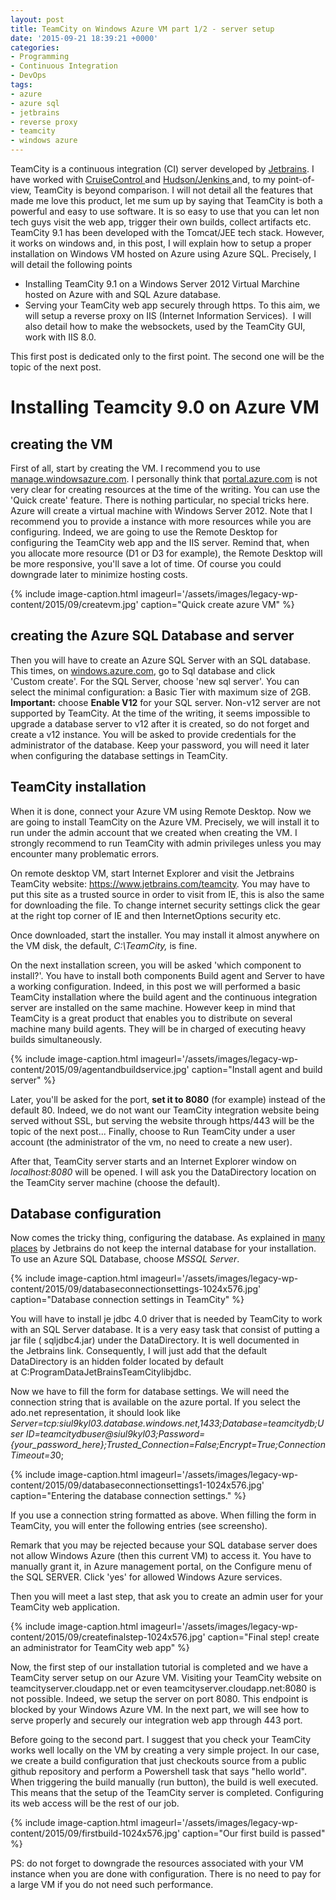 ```yaml
---
layout: post
title: TeamCity on Windows Azure VM part 1/2 - server setup
date: '2015-09-21 18:39:21 +0000'
categories:
- Programming
- Continuous Integration
- DevOps
tags:
- azure
- azure sql
- jetbrains
- reverse proxy
- teamcity
- windows azure
---
```

TeamCity is a continuous integration (CI) server developed by <a href="https://www.jetbrains.com">Jetbrains</a>. I have worked with <a href="http://www.cruisecontrolnet.org">CruiseControl </a> and <a href="http://jenkins-ci.org">Hudson/Jenkins </a> and, to my point-of-view, TeamCity is beyond comparison. I will not detail all the features that made me&nbsp;love this product, let me&nbsp;sum up by saying that TeamCity is both a powerful and easy to use software. It is so easy to use that you can let non tech guys visit the web app, trigger their own builds, collect artifacts etc.<br />
TeamCity 9.1 has been developed with the Tomcat/JEE tech stack. However, it works on windows and, in this post, I will explain how to setup a proper installation on Windows VM hosted on&nbsp;Azure using Azure SQL. Precisely, I will detail the following points


* Installing TeamCity 9.1 on a Windows Server 2012 Virtual Marchine hosted on Azure with and SQL Azure database.
* Serving your TeamCity web app securely through&nbsp;https. To this aim, we will setup a reverse proxy&nbsp;on IIS (Internet Information Services). &nbsp;I will also detail how to make&nbsp;the websockets, used by the TeamCity GUI, work with IIS 8.0.


This first post is dedicated only to the first point. The second one will be the topic of the next post.

# Installing Teamcity 9.0 on Azure VM
## creating the VM
First of all, start by creating the VM. I recommend you to use <a href="http://manage.windowsazure.com">manage.windowsazure.com</a>. I personally think that <a href="http://portal.azure.com">portal.azure.com</a> is not very clear for creating resources at the time of the writing. You can use the 'Quick create' feature. There is nothing particular, no special tricks here. Azure will create a virtual machine with Windows Server 2012. Note that I recommend you to provide a instance with more resources while you are configuring. Indeed, we are going to use the Remote Desktop for configuring the TeamCity web app and the IIS server. Remind that, when you allocate more resource (D1 or D3 for example), the Remote Desktop will be more responsive, you'll save a lot of time. Of course you could downgrade later to minimize hosting costs.

{% include image-caption.html imageurl='/assets/images/legacy-wp-content/2015/09/createvm.jpg' caption="Quick create azure VM" %}

## creating the Azure SQL Database and server
Then you will have to create an Azure SQL Server with an SQL database. This times, on <a href="http://windows.azure.com">windows.azure.com</a>, go to Sql database and click 'Custom&nbsp;create'. For the SQL Server, choose 'new sql server'. You can select the minimal configuration: a Basic Tier with maximum size of 2GB. <strong>Important:</strong> choose <strong>Enable V12</strong> for your SQL server. Non-v12 server are not supported by TeamCity. At the time of the writing, it seems impossible to upgrade a database server to v12 after it is created, so do not forget and create a v12 instance. You will be asked to provide credentials for the administrator of the database. Keep your password, you will need it later when configuring the database settings in TeamCity.

## TeamCity installation
When it is done, connect your Azure VM using Remote Desktop. Now we are going to install TeamCity on the Azure VM. Precisely, we will install it to run under the admin account that we created when creating the VM. I strongly recommend to run TeamCity with admin privileges unless you may encounter many problematic errors.

On remote desktop VM, start Internet Explorer and visit the Jetbrains TeamCity website:&nbsp;<a href="https://www.jetbrains.com/teamcity">https://www.jetbrains.com/teamcity</a>. You may&nbsp;have to put this site as a trusted source in order to visit from IE, this is also the same for downloading the file. To change internet security settings click the gear at the right top corner of IE and then InternetOptions security etc.

Once downloaded, start the installer. You may install it almost anywhere on the VM disk, the default, <em>C:\TeamCity,</em> is fine.

On the next installation screen, you will be asked 'which component to install?'. You have to install both components Build agent and Server to have a working configuration. Indeed, in this post we will performed a basic TeamCity installation where the build agent and the continuous integration server are installed on the same machine. However keep in mind that TeamCity is a great product that enables you to distribute on several machine many build agents. They will be in charged of executing heavy builds simultaneously.

{% include image-caption.html imageurl='/assets/images/legacy-wp-content/2015/09/agentandbuildservice.jpg' caption="Install agent and build server" %}

Later, you'll be asked for the port, <strong>set it to 8080</strong> (for example) instead of the default 80. Indeed, we do not want our TeamCity integration website being served without SSL, but serving the website through https/443 will be the topic of the next post... Finally, choose to Run TeamCity under a user account (the administrator of the vm, no need to create a new user).

After that, TeamCity server starts and an Internet Explorer window on <em>localhost:8080</em> will be opened. I will ask you the DataDirectory location on the TeamCity server machine (choose the default).

## Database configuration
Now comes the tricky thing, configuring the database. As explained in <a href="https://confluence.jetbrains.com/display/TCD9/Setting+up+an+External+Database">many places</a> by Jetbrains do not keep the internal database for your installation. To use an Azure SQL Database, choose <em>MSSQL Server</em>.

{% include image-caption.html imageurl='/assets/images/legacy-wp-content/2015/09/databaseconnectionsettings-1024x576.jpg' caption="Database connection settings in TeamCity" %}

You will have to install je jdbc 4.0 driver that is needed by TeamCity to work with an SQL Server database. It is a very easy task that consist of putting a jar file ( sqljdbc4.jar) under the DataDirectory. It is well documented in the&nbsp;Jetbrains link. Consequently, I will just add that the default DataDirectory is an hidden folder located by default at&nbsp;C:ProgramDataJetBrainsTeamCitylibjdbc.

Now we have to fill the form for database settings. We will need the connection string that is available on the azure portal. If you select the ado.net representation, it should look like <em>Server=tcp:siul9kyl03.database.windows.net,1433;Database=teamcitydb;User ID=teamcitydbuser@siul9kyl03;Password={your_password_here};Trusted_Connection=False;Encrypt=True;Connection Timeout=3</em>0;

{% include image-caption.html imageurl='/assets/images/legacy-wp-content/2015/09/databaseconnectionsettings1-1024x576.jpg' caption="Entering the database connection settings." %}

If you use a connection string formatted as above. When filling the form in TeamCity, you will enter the following entries (see screensho).

Remark that you may be rejected because your SQL database server does not allow Windows Azure (then this current VM) to access it. You have to manually grant it, in Azure management portal, on the Configure menu of the SQL SERVER. Click 'yes' for allowed Windows Azure services.

Then you will meet a last step, that ask you to create an admin user for your TeamCity web application.

{% include image-caption.html imageurl='/assets/images/legacy-wp-content/2015/09/createfinalstep-1024x576.jpg' caption="Final step! create an administrator for TeamCity web app" %}

Now, the first step&nbsp;of our installation tutorial is completed and we have a TeamCity server setup on our Azure VM. Visiting your TeamCity website on teamcityserver.cloudapp.net or even teamcityserver.cloudapp.net:8080 is not possible. Indeed,&nbsp;we setup the server on port 8080. This endpoint is blocked by your Windows Azure VM. In the next part, we will see how to serve&nbsp;properly and securely our integration web app through 443 port.

Before going to the second part. I suggest that you check your TeamCity works well locally on the VM by creating a very simple project. In our case, we create a build configuration that just checkouts source from a public github repository and perform a Powershell task that says "hello world". When triggering the build manually (run button), the build is well executed. This means that the setup of the TeamCity server is completed. Configuring its web access will be the rest of our job.

{% include image-caption.html imageurl='/assets/images/legacy-wp-content/2015/09/firstbuild-1024x576.jpg' caption="Our first build is passed" %}

PS: do not forget to downgrade the resources associated with your VM instance when you are done with configuration. There is no need to pay&nbsp;for a&nbsp;large VM if you do not need such performance.

